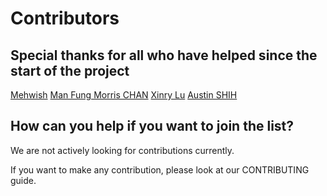 # Contributors

## Special thanks for all who have helped since the start of the project

[Mehwish](https://github.com/MNBhat)
[Man Fung Morris CHAN](https://github.com/morrismanfung)
[Xinry Lu](https://github.com/Lorraine97)
[Austin SHIH](https://github.com/austin-shih)

## How can you help if you want to join the list?

We are not actively looking for contributions currently.

If you want to make any contribution, please look at our CONTRIBUTING guide.
